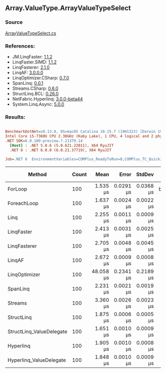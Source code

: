 ﻿## Array.ValueType.ArrayValueTypeSelect

### Source
[ArrayValueTypeSelect.cs](../LinqBenchmarks/Array/ValueType/ArrayValueTypeSelect.cs)

### References:
- JM.LinqFaster: [1.1.2](https://www.nuget.org/packages/JM.LinqFaster/1.1.2)
- LinqFaster.SIMD: [1.1.2](https://www.nuget.org/packages/LinqFaster.SIMD/1.0.3)
- LinqFasterer: [2.1.0](https://www.nuget.org/packages/LinqFasterer/2.1.0)
- LinqAF: [3.0.0.0](https://www.nuget.org/packages/LinqAF/3.0.0.0)
- LinqOptimizer.CSharp: [0.7.0](https://www.nuget.org/packages/LinqOptimizer.CSharp/0.7.0)
- SpanLinq: [0.0.1](https://www.nuget.org/packages/SpanLinq/0.0.1)
- Streams.CSharp: [0.6.0](https://www.nuget.org/packages/Streams.CSharp/0.6.0)
- StructLinq.BCL: [0.26.0](https://www.nuget.org/packages/StructLinq/0.26.0)
- NetFabric.Hyperlinq: [3.0.0-beta44](https://www.nuget.org/packages/NetFabric.Hyperlinq/3.0.0-beta44)
- System.Linq.Async: [5.0.0](https://www.nuget.org/packages/System.Linq.Async/5.0.0)

### Results:
``` ini

BenchmarkDotNet=v0.13.0, OS=macOS Catalina 10.15.7 (19H1323) [Darwin 19.6.0]
Intel Core i5-7360U CPU 2.30GHz (Kaby Lake), 1 CPU, 4 logical and 2 physical cores
.NET SDK=6.0.100-preview.7.21379.14
  [Host] : .NET 5.0.6 (5.0.621.22011), X64 RyuJIT
  .NET 6 : .NET 6.0.0 (6.0.21.37719), X64 RyuJIT

Job=.NET 6  EnvironmentVariables=COMPlus_ReadyToRun=0,COMPlus_TC_QuickJitForLoops=1,COMPlus_TieredPGO=1  Runtime=.NET 6.0  

```
|                   Method | Count |      Mean |     Error |    StdDev |         Ratio | RatioSD |   Gen 0 |   Gen 1 | Gen 2 | Allocated |
|------------------------- |------ |----------:|----------:|----------:|--------------:|--------:|--------:|--------:|------:|----------:|
|                  ForLoop |   100 |  1.535 μs | 0.0291 μs | 0.0368 μs |      baseline |         |       - |       - |     - |         - |
|              ForeachLoop |   100 |  1.637 μs | 0.0024 μs | 0.0022 μs |  1.06x slower |   0.03x |       - |       - |     - |         - |
|                     Linq |   100 |  2.255 μs | 0.0011 μs | 0.0009 μs |  1.46x slower |   0.04x |  0.0496 |       - |     - |     104 B |
|               LinqFaster |   100 |  2.413 μs | 0.0031 μs | 0.0025 μs |  1.56x slower |   0.05x |  3.0670 |       - |     - |   6,424 B |
|             LinqFasterer |   100 |  2.705 μs | 0.0048 μs | 0.0045 μs |  1.76x slower |   0.05x |  3.0861 |       - |     - |   6,456 B |
|                   LinqAF |   100 |  2.672 μs | 0.0009 μs | 0.0008 μs |  1.73x slower |   0.05x |       - |       - |     - |         - |
|            LinqOptimizer |   100 | 48.058 μs | 0.2341 μs | 0.2189 μs | 31.24x slower |   0.83x | 57.6782 | 19.1650 |     - | 156,724 B |
|                 SpanLinq |   100 |  2.231 μs | 0.0021 μs | 0.0019 μs |  1.45x slower |   0.04x |       - |       - |     - |         - |
|                  Streams |   100 |  3.360 μs | 0.0026 μs | 0.0023 μs |  2.18x slower |   0.06x |  0.3929 |       - |     - |     824 B |
|               StructLinq |   100 |  1.875 μs | 0.0006 μs | 0.0005 μs |  1.21x slower |   0.04x |  0.0153 |       - |     - |      32 B |
| StructLinq_ValueDelegate |   100 |  1.651 μs | 0.0010 μs | 0.0009 μs |  1.07x slower |   0.03x |       - |       - |     - |         - |
|                Hyperlinq |   100 |  1.905 μs | 0.0010 μs | 0.0008 μs |  1.23x slower |   0.04x |       - |       - |     - |         - |
|  Hyperlinq_ValueDelegate |   100 |  1.848 μs | 0.0010 μs | 0.0009 μs |  1.20x slower |   0.03x |       - |       - |     - |         - |
